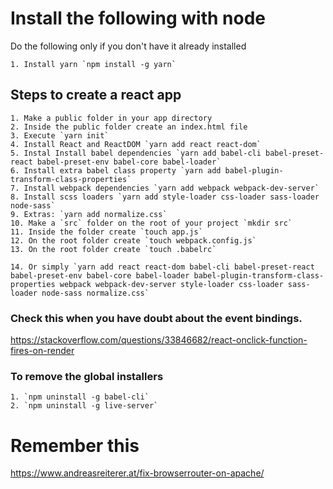 # Install the following with node 

Do the following only if you don't have it already installed

    1. Install yarn `npm install -g yarn`

## Steps to create a react app

    1. Make a public folder in your app directory
    2. Inside the public folder create an index.html file
    3. Execute `yarn init`
    4. Install React and ReactDOM `yarn add react react-dom`
    5. Instal Install babel dependencies `yarn add babel-cli babel-preset-react babel-preset-env babel-core babel-loader`
    6. Install extra babel class property `yarn add babel-plugin-transform-class-properties`
    7. Install webpack dependencies `yarn add webpack webpack-dev-server`
    8. Install scss loaders `yarn add style-loader css-loader sass-loader node-sass` 
    9. Extras: `yarn add normalize.css`
    10. Make a `src` folder on the root of your project `mkdir src`
    11. Inside the folder create `touch app.js`
    12. On the root folder create `touch webpack.config.js`
    13. On the root folder create `touch .babelrc`
    
    14. Or simply `yarn add react react-dom babel-cli babel-preset-react babel-preset-env babel-core babel-loader babel-plugin-transform-class-properties webpack webpack-dev-server style-loader css-loader sass-loader node-sass normalize.css`

### Check this when you have doubt about the event bindings.

https://stackoverflow.com/questions/33846682/react-onclick-function-fires-on-render

### To remove the global installers

    1. `npm uninstall -g babel-cli`
    2. `npm uninstall -g live-server`

# Remember this
https://www.andreasreiterer.at/fix-browserrouter-on-apache/


